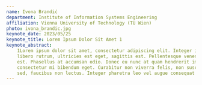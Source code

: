```yaml
---
name: Ivona Brandić
department: Institute of Information Systems Engineering
affiliation: Vienna University of Technology (TU Wien)
photo: ivona_brandic.jpg
keynote_date: 2023/05/25
keynote_title: Lorem Ipsum Dolor Sit Amet 1
keynote_abstract:
    1Lorem ipsum dolor sit amet, consectetur adipiscing elit. Integer in eros at arcu suscipit blandit. Fusce porttitor
    libero rutrum, ultricies est eget, sagittis est. Pellentesque venenatis et lorem nec bibendum. Etiam ac consectetur
    est. Phasellus at accumsan odio. Donec eu nunc at quam hendrerit imperdiet. Nam pharetra lectus ante, eget
    consectetur mi bibendum eget. Curabitur non viverra felis, non suscipit neque. Duis enim risus, cursus eget volutpat
    sed, faucibus non lectus. Integer pharetra leo vel augue consequat pretium.
---
```

